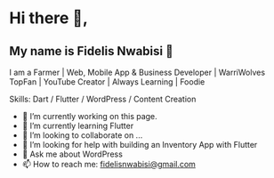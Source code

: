 # Hi there 👋, 

## **My name is Fidelis Nwabisi 👋** 
 I am a Farmer | Web, Mobile App & Business Developer | WarriWolves TopFan | YouTube Creator | Always Learning | Foodie

Skills: Dart / Flutter / WordPress / Content Creation

- 🔭 I’m currently working on this page. 
- 🌱 I’m currently learning Flutter
- 👯 I’m looking to collaborate on ...
- 🤔 I’m looking for help with building an Inventory App with Flutter
- 💬 Ask me about WordPress
- 📫 How to reach me: fidelisnwabisi@gmail.com
